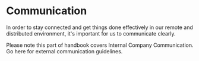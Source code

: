 # Communication
In order to stay connected and get things done effectively in our remote and distributed environment, it's important for us to communicate clearly.


Please note this part of handbook covers Internal Company Communication. Go here for external communication guidelines.

